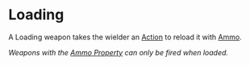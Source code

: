 # Loading

A Loading weapon takes the wielder an [Action](../../Game%20Procedures/Core%20Procedures/Action.md) to reload it with [Ammo](Ammo%20Property.md).

*Weapons with the [Ammo Property](Ammo%20Property.md) can only be fired when loaded.*
